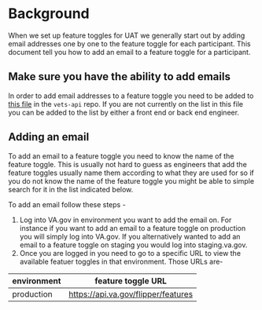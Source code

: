 # Background
When we set up feature toggles for UAT we generally start out by adding email addresses one by one to the feature toggle for each participant. This document tell you how to add an email to a feature toggle for a participant.


## Make sure you have the ability to add emails

In order to add email addresses to a feature toggle you need to be added to [this file](https://github.com/department-of-veterans-affairs/vets-api/blob/c6d10bc0a914936c8c179517a79b74ef016dff9e/config/settings.yml#L689) in the `vets-api` repo. If you are not currently on the list in this file you can be added to the list by either a front end or back end engineer.

## Adding an email

To add an email to a feature toggle you need to know the name of the feature toggle. This is usually not hard to guess as engineers that add the feature toggles usually name them according to what they are used for so if you do not know the name of the feature toggle you might be able to simple search for it in the list indicated below.

To add an email follow these steps - 

1. Log into VA.gov in environment you want to add the email on. For instance if you want to add an email to a feature toggle on production you will simply log into VA.gov. If you alternatively wanted to add an email to a feature toggle on staging you would log into staging.va.gov.
2. Once you are logged in you need to go to a specific URL to view the available featuer toggles in that environment. Those URLs are-
   
|environment| feature toggle URL |
|-----------|--------------------|
| production | https://api.va.gov/flipper/features |
